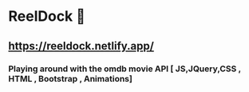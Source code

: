 # ReelDock 🎥

## https://reeldock.netlify.app/

### Playing around with the omdb movie API [ JS,JQuery,CSS , HTML , Bootstrap , Animations]
